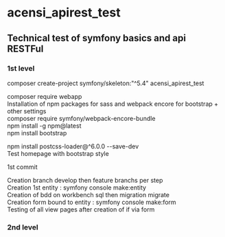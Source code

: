 # acensi_apirest_test
## Technical test of symfony basics and api RESTFul
### 1st level
composer create-project symfony/skeleton:"^5.4" acensi_apirest_test  

composer require webapp  
Installation of npm packages for sass and webpack encore for bootstrap + other settings  
composer require symfony/webpack-encore-bundle  
npm install -g npm@latest  
npm install bootstrap  
<!-- # config/packages/twig.yaml
twig: form_themes: ['bootstrap_5_layout.html.twig'] -->  
npm install postcss-loader@^6.0.0 --save-dev  
Test homepage with bootstrap style  

1st commit   

Creation branch develop then feature branchs per step  
Creation 1st entity : symfony console make:entity   
Creation of bdd on workbench sql then migration migrate  
Creation form bound to entity : symfony console make:form  
Testing of all view pages after creation of if via form  

### 2nd level
